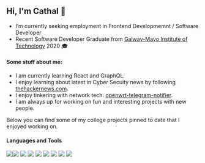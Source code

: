 ## Hi, I'm Cathal 👋

* I’m currently seeking employment in Frontend Developmemnt / Software Developer
* Recent Software Developer Graduate from [Galway-Mayo Institute of Technology](https://www.gmit.ie/) 2020 :mortar_board:

#### Some stuff about me:<br>
 - I am currently learning React and GraphQL.
 - I enjoy learning about latest in Cyber Secuity news by following [thehackernews.com](https://thehackernews.com/).
 - I enjoy tinkering with network tech. [openwrt-telegram-notifier](https://github.com/CathalButler/openwrt-telegram-notifier).
 - I am always up for working on fun and interesting projects with new people.

Below you can find some of my college projects pinned to date that I enjoyed working on.<br>

#### Languages and Tools<br>
<img src="https://img.shields.io/badge/java-%23ED8B00.svg?&style=for-the-badge&logo=java&logoColor=white"/><img src="https://img.shields.io/badge/python%20-%2314354C.svg?&style=for-the-badge&logo=python&logoColor=white"/>
<img src="https://img.shields.io/badge/typescript%20-%23007ACC.svg?&style=for-the-badge&logo=typescript&logoColor=white"/>
<img src="https://img.shields.io/badge/node.js%20-%2343853D.svg?&style=for-the-badge&logo=node.js&logoColor=white"/>
<img src="https://img.shields.io/badge/Flutter%20-%2302569B.svg?&style=for-the-badge&logo=Flutter&logoColor=white"/>
<img src="https://img.shields.io/badge/mysql-%2300f.svg?&style=for-the-badge&logo=mysql&logoColor=white"/>
<img src="https://img.shields.io/badge/docker-%232496ed.svg?&style=for-the-badge&logo=docker&logoColor=white"/>
<img src="https://img.shields.io/badge/arch_linux-%231793d1.svg?&style=for-the-badge&logo=arch-linux&logoColor=white"/>
<img src="https://img.shields.io/badge/jetbrains-%23ed3d7b.svg?&style=for-the-badge&logo=jetbrains&logoColor=white"/>



<!--
**CathalButler/CathalButler** is a ✨ _special_ ✨ repository because its `README.md` (this file) appears on your GitHub profile.

Here are some ideas to get you started:

- 🔭 I’m currently working on ...
- 🌱 I’m currently learning ...
- 👯 I’m looking to collaborate on ...
- 🤔 I’m looking for help with ...
- 💬 Ask me about ...
- 📫 How to reach me: ...
- 😄 Pronouns: ...
- ⚡ Fun fact: ...
-->
